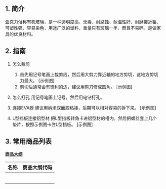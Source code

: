 ## 1. 简介

亚克力俗称有机玻璃，是一种透明度高、无毒、耐腐蚀、耐温性好、耐磨接近铝、可塑性强、容易染色，用途广泛的塑料，重量只有玻璃一半，而且不易碎。是做家具的优良材料。

## 2. 指南

1. 怎么裁剪
	1. 首先用记号笔画上裁剪线，然后用大剪刀靠近轴的地方剪切，这地方剪切力最大。
	[示例图]
	2. 剪切后通常会有锋利的边，建议用剪刀修成圆角。
	[示例图]

2. 怎么打孔
用记号笔画上记号，然后用电钻打孔。

3. 连接EVA膜
建议用纳米双面胶粘接，后期可以相对容易的拆下来。
[示例图]

4. L型挡板连接铝型材
把L型挡板转角卡进铝型材的槽内，然后把螺丝套上几个垫片，按照示例图卡住L型挡板。
[示例图]

## 3. 常用商品列表

**[商品大纲](https://gitee.com/kukela/diy-furniture/tree/master/doc/商品大纲.md)**

| 名称 | 商品大纲代码 |
| - | - |
| | |
| | |
| | |
| | |
| | |
| | |
